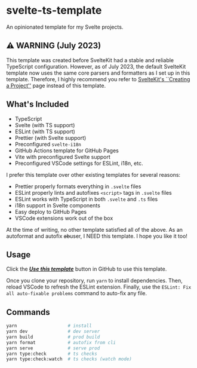 # svelte-ts-template

An opinionated template for my Svelte projects.

## ⚠️ WARNING (July 2023)

This template was created before SvelteKit had a stable and reliable TypeScript configuration. However, as of July 2023, the default SvelteKit template now uses the same core parsers and formatters as I set up in this template. Therefore, I highly recommend you refer to [SvelteKit's  ``Creating a Project''](https://kit.svelte.dev/docs/creating-a-project) page instead of this template.

## What's Included

* TypeScript
* Svelte (with TS support)
* ESLint (with TS support)
* Prettier (with Svelte support)
* Preconfigured `svelte-i18n`
* GitHub Actions template for GitHub Pages 
* Vite with preconfigured Svelte support
* Preconfigured VSCode settings for ESLint, i18n, etc.

I prefer this template over other existing templates for several reasons:

* Prettier properly formats everything in `.svelte` files
* ESLint properly lints and autofixes `<script>` tags in `.svelte` files
* ESLint works with TypeScript in both `.svelte` and `.ts` files
* i18n support in Svelte components
* Easy deploy to GitHub Pages
* VSCode extensions work out of the box 

At the time of writing, no other template satisfied all of the above. As an autoformat and autofix ~~ab~~user, I NEED this template. I hope you like it too!

## Usage

Click the [***Use this template***](https://github.com/KentoNishi/svelte-typescript-template/generate) button in GitHub to use this template.

Once you clone your repository, run `yarn` to install dependencies. Then, reload VSCode to refresh the ESLint extension. Finally, use the `ESLint: Fix all auto-fixable problems` command to auto-fix any file.

## Commands

```bash
yarn                   # install
yarn dev               # dev server
yarn build             # prod build
yarn format            # autofix from cli
yarn serve             # serve prod
yarn type:check        # ts checks
yarn type:check:watch  # ts checks (watch mode)
```
